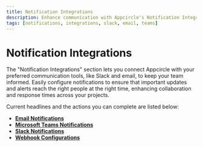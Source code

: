 ```yaml
---
title: Notification Integrations
description: Enhance communication with Appcircle's Notification Integrations. Set up and manage notifications across tools like Slack, email, and more to stay informed.
tags: [notifications, integrations, slack, email, teams]
---
```


# Notification Integrations

The "Notification Integrations" section lets you connect Appcircle with your preferred communication tools, like Slack and email, to keep your team informed. Easily configure notifications to ensure that important updates and alerts reach the right people at the right time, enhancing collaboration and response times across your projects.

Current headlines and the actions you can complete are listed below:

- [**Email Notifications**](/account/my-organization/notifications/email-connection)
- [**Microsoft Teams Notifications**](/account/my-organization/notifications/teams-notifications)
- [**Slack Notifications**](/account/my-organization/notifications/slack-notifications)
- [**Webhook Configurations**](/account/my-organization/notifications/webhooks)